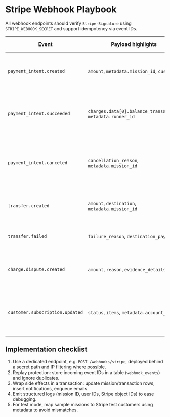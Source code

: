 # Stripe Webhook Playbook

All webhook endpoints should verify `Stripe-Signature` using `STRIPE_WEBHOOK_SECRET` and support idempotency via event IDs.

| Event | Payload highlights | Handler responsibility | Notes |
| --- | --- | --- | --- |
| `payment_intent.created` | `amount`, `metadata.mission_id`, `customer` | Store intent + escrow state in `transactions` table (status `pending`). | Triggered when employer funds a mission. |
| `payment_intent.succeeded` | `charges.data[0].balance_transaction`, `metadata.runner_id` | Mark escrow as `completed`, credit runner wallet balance, enqueue notification. | Release funds to runner after completion confirmation. |
| `payment_intent.canceled` | `cancellation_reason`, `metadata.mission_id` | Update mission status to `cancelled`, refund employer, notify both parties. | Keep audit trail for disputes. |
| `transfer.created` | `amount`, `destination`, `metadata.mission_id` | Persist payout record, update wallet history. | Only applicable when using Stripe Connect. |
| `transfer.failed` | `failure_reason`, `destination_payment` | Flag payout issue, freeze wallet, alert support. | Require manual resolution. |
| `charge.dispute.created` | `amount`, `reason`, `evidence_details` | Lock related mission, create dispute task for ops/admin dashboard. | Preserve message history for review. |
| `customer.subscription.updated` | `status`, `items`, `metadata.account_id` | (Future) Manage premium plans for employers if subscriptions are added. | Optional extension. |

## Implementation checklist

1. Use a dedicated endpoint, e.g. `POST /webhooks/stripe`, deployed behind a secret path and IP filtering where possible.
2. Replay protection: store incoming event IDs in a table (`webhook_events`) and ignore duplicates.
3. Wrap side effects in a transaction: update mission/transaction rows, insert notifications, enqueue emails.
4. Emit structured logs (mission ID, user IDs, Stripe object IDs) to ease debugging.
5. For test mode, map sample missions to Stripe test customers using metadata to avoid mismatches.
